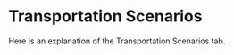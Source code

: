 Transportation Scenarios
========================

Here is an explanation of the Transportation Scenarios tab.
